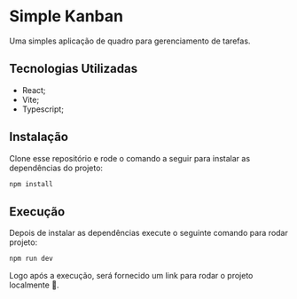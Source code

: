 # Simple Kanban

Uma simples aplicação de quadro para gerenciamento de tarefas.

## Tecnologias Utilizadas

- React;
- Vite;
- Typescript;

## Instalação

Clone esse repositório e rode o comando a seguir para instalar as dependências do projeto:

```bash
npm install
```

## Execução

Depois de instalar as dependências execute o seguinte comando para rodar projeto:

```bash
npm run dev
```

Logo após a execução, será fornecido um link para rodar o projeto localmente 🚀.
